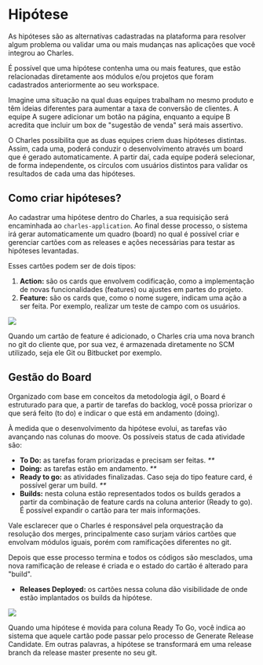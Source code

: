 # Hipótese

As hipóteses são as alternativas cadastradas na plataforma para resolver algum problema ou validar uma ou mais mudanças nas aplicações que você integrou ao Charles. 

É possível que uma hipótese contenha uma ou mais features, que estão relacionadas diretamente aos módulos e/ou projetos que foram cadastrados anteriormente ao seu workspace.

Imagine uma situação na qual duas equipes trabalham no mesmo produto e têm ideias diferentes para aumentar a taxa de conversão de clientes. A equipe A sugere adicionar um botão na página, enquanto a equipe B acredita que incluir um box de "sugestão de venda" será mais assertivo.

 O Charles possibilita que as duas equipes criem duas hipóteses distintas. Assim, cada uma, poderá conduzir o desenvolvimento através um board que é gerado automaticamente. A partir daí, cada equipe poderá selecionar, de forma independente, os círculos com usuários distintos para validar os resultados de cada uma das hipóteses.

## Como criar hipóteses?

Ao cadastrar uma hipótese dentro do Charles, a sua requisição será encaminhada ao `charles-application`. Ao final desse processo, o sistema irá gerar automaticamente um quadro \(board\) no qual é possível criar e gerenciar cartões com as releases e ações necessárias para testar as hipóteses levantadas.

Esses cartões podem ser de dois tipos:

1. **Action:** são os cards que envolvem codificação, como a implementação de novas funcionalidades \(features\) ou ajustes em partes do projeto. 
2. **Feature:** são os cards que, como o nome sugere, indicam uma ação a ser feita. Por exemplo, realizar um teste de campo com os usuários. 

![](https://lh5.googleusercontent.com/1I3yXY8rsLsu3HgoIOOxH77NrMts42tKz30upnLI3qfRO9Ui6cD1NP-ZgtcSHZfji8kvN97DRfzSGj1fLjPCVg86lQVmVrHb-9gZaf2r4ymLdcIfEI_WrteXRJr9HUU0meFIFSyF)

Quando um cartão de feature é adicionado, o Charles cria uma nova branch no git do cliente que, por sua vez, é armazenada diretamente no SCM utilizado, seja ele Git ou Bitbucket por exemplo.

## Gestão do Board

Organizado com base em conceitos da metodologia ágil, o Board é estruturado para que, a partir de tarefas do backlog, você possa priorizar o que será feito \(to do\) e indicar o que está em andamento \(doing\).

À medida que o desenvolvimento da hipótese evolui, as tarefas vão avançando nas colunas do moove. Os possíveis status de cada atividade são:

* **To Do:** as tarefas foram priorizadas e precisam ser feitas. _\*\*_
* **Doing:** as tarefas estão em andamento. _\*\*_
* **Ready to go:** as atividades finalizadas. Caso seja do tipo feature card, é possível gerar um build. _\*\*_
* **Builds:** nesta coluna estão representados todos os builds gerados a partir da combinação de feature cards na coluna anterior \(Ready to go\). É possível expandir o cartão para ter mais informações.

Vale esclarecer que o Charles é responsável pela orquestração da resolução dos merges, principalmente caso surjam vários cartões que envolvam módulos iguais, porém com ramificações diferentes no git.

Depois que esse processo termina e todos os códigos são mesclados, uma nova ramificação de release é criada e o estado do cartão é alterado para "build".

* **Releases Deployed:** os cartões nessa coluna dão visibilidade de onde estão implantados os builds da hipótese.

![](https://lh6.googleusercontent.com/da5Jdg51wg8EAIJaGTvt9VsAzdn00RIBNJxieqhSVsPVzdS_bo066rGVvk_Olne6O-Jk_oaVT88EFbqPUvtsKdEZ_7mnreLadEmM2_R1Sm2GV3-tuWMXkW0EGZwpjJ3BytFKGwsI)

Quando uma hipótese é movida para coluna Ready To Go, você indica ao sistema que aquele cartão pode passar pelo processo de Generate Release Candidate. Em outras palavras, a hipótese se transformará em uma release branch da release master presente no seu git.

